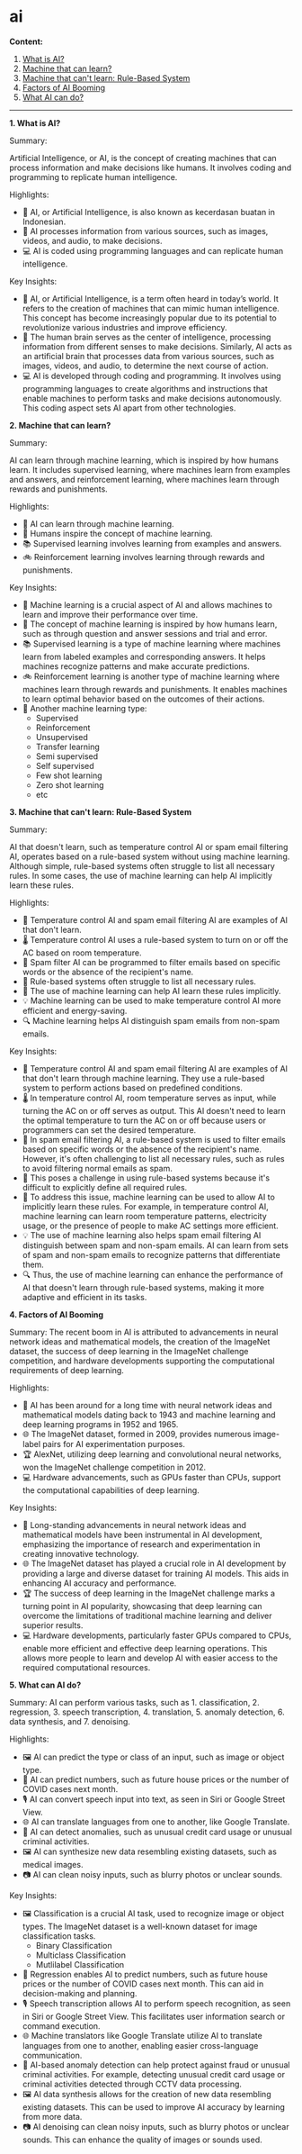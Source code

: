 # ai


**Content:**
<a name="id"></a>
1. [What is AI?](#1)
2. [Machine that can learn?](#2)
3. [Machine that can't learn: Rule-Based System](#3)
4. [Factors of AI Booming](#4)
5. [What AI can do?](#5)







____


<a name="1"></a>
**1. What is AI?**

Summary:

Artificial Intelligence, or AI, is the concept of creating machines that can process information and make decisions like humans. It involves coding and programming to replicate human intelligence.

Highlights:
- 🤖 AI, or Artificial Intelligence, is also known as kecerdasan buatan in Indonesian.
- 🧠 AI processes information from various sources, such as images, videos, and audio, to make decisions.
- 💻 AI is coded using programming languages and can replicate human intelligence.

Key Insights:

- 🤖 AI, or Artificial Intelligence, is a term often heard in today’s world. It refers to the creation of machines that can mimic human intelligence. This concept has become increasingly popular due to its potential to revolutionize various industries and improve efficiency.
- 🧠 The human brain serves as the center of intelligence, processing information from different senses to make decisions. Similarly, AI acts as an artificial brain that processes data from various sources, such as images, videos, and audio, to determine the next course of action.
- 💻 AI is developed through coding and programming. It involves using programming languages to create algorithms and instructions that enable machines to perform tasks and make decisions autonomously. This coding aspect sets AI apart from other technologies.

<a name="2"></a>
**2. Machine that can learn?**

Summary:

AI can learn through machine learning, which is inspired by how humans learn. It includes supervised learning, where machines learn from examples and answers, and reinforcement learning, where machines learn through rewards and punishments.

Highlights:
- 🤖 AI can learn through machine learning.
- 🧒 Humans inspire the concept of machine learning.
- 📚 Supervised learning involves learning from examples and answers.
- 🚲 Reinforcement learning involves learning through rewards and punishments.

Key Insights:
- 🤖 Machine learning is a crucial aspect of AI and allows machines to learn and improve their performance over time.
- 🧒 The concept of machine learning is inspired by how humans learn, such as through question and answer sessions and trial and error.
- 📚 Supervised learning is a type of machine learning where machines learn from labeled examples and corresponding answers. It helps machines recognize patterns and make accurate predictions.
- 🚲 Reinforcement learning is another type of machine learning where machines learn through rewards and punishments. It enables machines to learn optimal behavior based on the outcomes of their actions.
- 🤖 Another machine learning type:
  - Supervised
  - Reinforcement
  - Unsupervised
  - Transfer learning
  - Semi supervised
  - Self supervised
  - Few shot learning
  - Zero shot learning
  - etc


<a name="3"></a>
**3. Machine that can't learn: Rule-Based System**

Summary:

AI that doesn't learn, such as temperature control AI or spam email filtering AI, operates based on a rule-based system without using machine learning. Although simple, rule-based systems often struggle to list all necessary rules. In some cases, the use of machine learning can help AI implicitly learn these rules.

Highlights: 
- 🤖 Temperature control AI and spam email filtering AI are examples of AI that don't learn.
- 🌡️ Temperature control AI uses a rule-based system to turn on or off the AC based on room temperature.
- 📧 Spam filter AI can be programmed to filter emails based on specific words or the absence of the recipient's name.
- 🤔 Rule-based systems often struggle to list all necessary rules.
- 🧠 The use of machine learning can help AI learn these rules implicitly.
- 💡 Machine learning can be used to make temperature control AI more efficient and energy-saving.
- 🔍 Machine learning helps AI distinguish spam emails from non-spam emails.

Key Insights: 
- 🤖 Temperature control AI and spam email filtering AI are examples of AI that don't learn through machine learning. They use a rule-based system to perform actions based on predefined conditions.
- 🌡️ In temperature control AI, room temperature serves as input, while turning the AC on or off serves as output. This AI doesn't need to learn the optimal temperature to turn the AC on or off because users or programmers can set the desired temperature.
- 📧 In spam email filtering AI, a rule-based system is used to filter emails based on specific words or the absence of the recipient's name. However, it's often challenging to list all necessary rules, such as rules to avoid filtering normal emails as spam.
- 🤔 This poses a challenge in using rule-based systems because it's difficult to explicitly define all required rules.
- 🧠 To address this issue, machine learning can be used to allow AI to implicitly learn these rules. For example, in temperature control AI, machine learning can learn room temperature patterns, electricity usage, or the presence of people to make AC settings more efficient.
- 💡 The use of machine learning also helps spam email filtering AI distinguish between spam and non-spam emails. AI can learn from sets of spam and non-spam emails to recognize patterns that differentiate them.
- 🔍 Thus, the use of machine learning can enhance the performance of AI that doesn't learn through rule-based systems, making it more adaptive and efficient in its tasks.


<a name="4"></a>
**4. Factors of AI Booming**

Summary: 
The recent boom in AI is attributed to advancements in neural network ideas and mathematical models, the creation of the ImageNet dataset, the success of deep learning in the ImageNet challenge competition, and hardware developments supporting the computational requirements of deep learning.

Highlights: 
- 🧠 AI has been around for a long time with neural network ideas and mathematical models dating back to 1943 and machine learning and deep learning programs in 1952 and 1965.
- 🌐 The ImageNet dataset, formed in 2009, provides numerous image-label pairs for AI experimentation purposes.
- 🏆 AlexNet, utilizing deep learning and convolutional neural networks, won the ImageNet challenge competition in 2012.
- 💻 Hardware advancements, such as GPUs faster than CPUs, support the computational capabilities of deep learning.

Key Insights: 
- 🧠 Long-standing advancements in neural network ideas and mathematical models have been instrumental in AI development, emphasizing the importance of research and experimentation in creating innovative technology.
- 🌐 The ImageNet dataset has played a crucial role in AI development by providing a large and diverse dataset for training AI models. This aids in enhancing AI accuracy and performance.
- 🏆 The success of deep learning in the ImageNet challenge marks a turning point in AI popularity, showcasing that deep learning can overcome the limitations of traditional machine learning and deliver superior results.
- 💻 Hardware developments, particularly faster GPUs compared to CPUs, enable more efficient and effective deep learning operations. This allows more people to learn and develop AI with easier access to the required computational resources.



<a name="5"></a>
**5. What can AI do?**

Summary: 
AI can perform various tasks, such as 1. classification, 2. regression, 3. speech transcription, 4. translation, 5. anomaly detection, 6. data synthesis, and 7. denoising.

Highlights: 
- 🖼️ AI can predict the type or class of an input, such as image or object type.
- 🔢 AI can predict numbers, such as future house prices or the number of COVID cases next month.
- 🎙️ AI can convert speech input into text, as seen in Siri or Google Street View.
- 🌐 AI can translate languages from one to another, like Google Translate.
- 🚫 AI can detect anomalies, such as unusual credit card usage or unusual criminal activities.
- 🖼️ AI can synthesize new data resembling existing datasets, such as medical images.
- 📷 AI can clean noisy inputs, such as blurry photos or unclear sounds.


Key Insights: 
- 🖼️ Classification is a crucial AI task, used to recognize image or object types. The ImageNet dataset is a well-known dataset for image classification tasks.
  - Binary Classification
  - Multiclass Classification
  - Mutlilabel Classification
- 🔢 Regression enables AI to predict numbers, such as future house prices or the number of COVID cases next month. This can aid in decision-making and planning.
- 🎙️ Speech transcription allows AI to perform speech recognition, as seen in Siri or Google Street View. This facilitates user information search or command execution.
- 🌐 Machine translators like Google Translate utilize AI to translate languages from one to another, enabling easier cross-language communication.
- 🚫 AI-based anomaly detection can help protect against fraud or unusual criminal activities. For example, detecting unusual credit card usage or criminal activities detected through CCTV data processing.
- 🖼️ AI data synthesis allows for the creation of new data resembling existing datasets. This can be used to improve AI accuracy by learning from more data.
- 📷 AI denoising can clean noisy inputs, such as blurry photos or unclear sounds. This can enhance the quality of images or sounds used.






